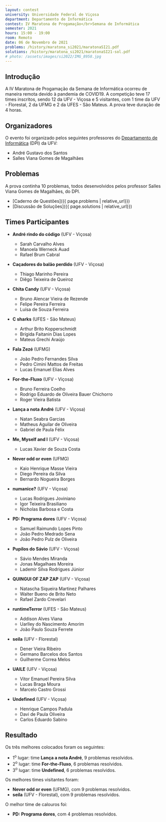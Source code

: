 ```yaml
---
layout: contest
university: Universidade Federal de Viçosa
department: Departamento de Informática
contest: IV Maratona de Progamação</br>Semana de Informática
semester: 2021
hours: 15:00 - 19:00
room: Remoto
date: 06 de Novembro de 2021
problems: /history/maratona_si2021/maratonaSI21.pdf
solutions: /history/maratona_si2021/maratonaSI21-sol.pdf
# photo: /assets/images/si2022/IMG_8958.jpg
---
```


## **Introdução**

A IV Maratona de Progamação da Semana de Informática ocorreu de maneira remota devido à pandemia de COVID19. A competição teve 17 times inscritos, sendo 12 da UFV - Viçosa e 5 visitantes, com 1 time da UFV - Florestal, 2 da UFMG e 2 da UFES - São Mateus. A prova teve duração de 4 horas.  

## **Organizadores**

O evento foi organizado pelos seguintes professores do [Departamento de Informática](https://www2.dpi.ufv.br/) (DPI) da UFV:

- André Gustavo dos Santos
- Salles Viana Gomes de Magalhães

## **Problemas**

A prova continha 10 problemas, todos desenvolvidos pelos professor Salles Viana Gomes de Magalhães, do DPI. 

- [Caderno de Questões]({{ page.problems | relative_url}})
- [Discussão de Soluções]({{ page.solutions | relative_url}})

## **Times Participantes**

- **André rindo do código** (UFV - Viçosa)
   - Sarah Carvalho Alves
   - Manoela Werneck Auad
   - Rafael Brum Cabral

- **Caçadores do balão perdido** (UFV - Viçosa)
   - Thiago Marinho Pereira
   - Diêgo Teixeira de Queiroz

- **Chita Candy** (UFV - Viçosa)
   - Bruno Alencar Vieira de Rezende
   - Felipe Pereira Ferreira
   - Luísa de Souza Ferreira

- **C sharks** (UFES - São Mateus)
   - Arthur Brito Kopperschmidt
   - Brígida Faitanin Dias Lopes
   - Mateus Grechi Araújo

- **Fala Zezé** (UFMG)
   - João Pedro Fernandes Silva
   - Pedro Cimini Mattos de Freitas
   - Lucas Emanuel Elias Alves

- **For-the-Fluxo** (UFV - Viçosa)
   - Bruno Ferreira Coelho
   - Rodrigo Eduardo de Oliveira Bauer Chichorro
   - Roger Vieira Batista

- **Lança a nota André** (UFV - Viçosa)
   - Natan Seabra Garcias
   - Matheus Aguilar de Oliveira
   - Gabriel de Paula Félix
 
 - **Me, Myself and I** (UFV - Viçosa)
   - Lucas Xavier de Souza Costa

- **Never odd or even** (UFMG)
   - Kaio Henrique Masse Vieira
   - Diego Pereira da Silva
   - Bernardo Nogueira Borges

- **numanice?** (UFV - Viçosa)
   - Lucas Rodrigues Joviniano
   - Igor Teixeira Brasiliano
   - Nicholas Barbosa e Costa

- **PD: Programa dores** (UFV - Viçosa)
   - Samuel Raimundo Lopes Pinto
   - João Pedro Medrado Sena
   - João Pedro Pulz de Oliveira
 
- **Pupilos do Sávio** (UFV - Viçosa)
   - Sávio Mendes Miranda
   - Jonas Magalhaes Moreira
   - Lademir Silva Rodrigues Júnior

- **QUINGUI OF ZAP ZAP** (UFV - Viçosa)
   - Natascha Siqueira Martinez Palhares
   - Walter Bueno de Brito Neto
   - Rafael Zardo Crevelari

- **runtimeTerror** (UFES - São Mateus)
   - Addison Alves Viana
   - Uarlley do Nascimento Amorim
   - João Paulo Souza Ferrete

- **seila** (UFV - Florestal)
   - Dener Vieira Ribeiro
   - Germano Barcelos dos Santos
   - Guilherme Correa Melos

- **UAILE** (UFV - Viçosa)
   - Vitor Emanuel Pereira Silva
   - Lucas Braga Moura
   - Marcelo Castro Grossi

- **Undefined** (UFV - Viçosa)
   - Henrique Campos Padula
   - Davi de Paula Oliveira
   - Carlos Eduardo Sabino

## **Resultado**

Os três melhores colocados foram os seguintes:
- 1<sup>o</sup>  lugar: time **Lança a nota André**, 9 problemas resolvidos.
- 2<sup>o</sup>  lugar: time **For-the-Fluxo**, 6 problemas resolvidos.
- 3<sup>o</sup>  lugar: time **Undefined**, 6 problemas resolvidos.

Os melhores times visitantes foram: 
- **Never odd or even** (UFMG), com 9 problemas resolvidos.
- **seila** (UFV - Florestal), com 9 problemas resolvidos.

O melhor time de calouros foi:
- **PD: Programa dores**, com 4 problemas resolvidos.
